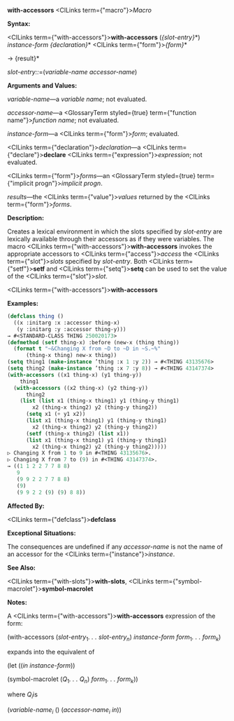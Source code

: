 **with-accessors** <ClLinks  term={"macro"}><i>Macro</i></ClLinks> 



**Syntax:** 



<ClLinks  term={"with-accessors"}><b>with-accessors</b></ClLinks> (*\{slot-entry\}*\*) *instance-form \{declaration\}*\* <ClLinks  term={"form"}><i>\{form\}</i></ClLinks>\* 



→ \{result\}\* 



*slot-entry::*=(*variable-name accessor-name*) 



**Arguments and Values:** 



*variable-name*—a *variable name*; not evaluated. 



*accessor-name*—a <GlossaryTerm styled={true} term={"function name"}><i>function name</i></GlossaryTerm>; not evaluated. 



*instance-form*—a <ClLinks  term={"form"}><i>form</i></ClLinks>; evaluated. 



<ClLinks  term={"declaration"}><i>declaration</i></ClLinks>—a <ClLinks  term={"declare"}><b>declare</b></ClLinks> <ClLinks  term={"expression"}><i>expression</i></ClLinks>; not evaluated. 



<ClLinks  term={"form"}><i>forms</i></ClLinks>—an <GlossaryTerm styled={true} term={"implicit progn"}><i>implicit progn</i></GlossaryTerm>. 



*results*—the <ClLinks  term={"value"}><i>values</i></ClLinks> returned by the <ClLinks  term={"form"}><i>forms</i></ClLinks>. 



**Description:** 



Creates a lexical environment in which the slots specified by *slot-entry* are lexically available through their accessors as if they were variables. The macro <ClLinks  term={"with-accessors"}><b>with-accessors</b></ClLinks> invokes the appropriate accessors to <ClLinks  term={"access"}><i>access</i></ClLinks> the <ClLinks  term={"slot"}><i>slots</i></ClLinks> specified by *slot-entry*. Both <ClLinks  term={"setf"}><b>setf</b></ClLinks> and <ClLinks  term={"setq"}><b>setq</b></ClLinks> can be used to set the value of the <ClLinks  term={"slot"}><i>slot</i></ClLinks>. 







 



 



<ClLinks  term={"with-accessors"}><b>with-accessors</b></ClLinks> 



**Examples:**
```lisp
(defclass thing () 
  ((x :initarg :x :accessor thing-x) 
   (y :initarg :y :accessor thing-y))) 
→ #<STANDARD-CLASS THING 250020173> 
(defmethod (setf thing-x) :before (new-x (thing thing)) 
  (format t "~&Changing X from ~D to ~D in ~S.~%" 
	  (thing-x thing) new-x thing)) 
(setq thing1 (make-instance ’thing :x 1 :y 2)) → #<THING 43135676> 
(setq thing2 (make-instance ’thing :x 7 :y 8)) → #<THING 43147374> 
(with-accessors ((x1 thing-x) (y1 thing-y)) 
    thing1 
  (with-accessors ((x2 thing-x) (y2 thing-y)) 
      thing2 
    (list (list x1 (thing-x thing1) y1 (thing-y thing1) 
		x2 (thing-x thing2) y2 (thing-y thing2)) 
	  (setq x1 (+ y1 x2)) 
	  (list x1 (thing-x thing1) y1 (thing-y thing1) 
		x2 (thing-x thing2) y2 (thing-y thing2)) 
	  (setf (thing-x thing2) (list x1)) 
	  (list x1 (thing-x thing1) y1 (thing-y thing1) 
		x2 (thing-x thing2) y2 (thing-y thing2))))) 
▷ Changing X from 1 to 9 in #<THING 43135676>. 
▷ Changing X from 7 to (9) in #<THING 43147374>. 
→ ((1 1 2 2 7 7 8 8) 
   9 
   (9 9 2 2 7 7 8 8) 
   (9) 
   (9 9 2 2 (9) (9) 8 8)) 
```
**Affected By:** 



<ClLinks  term={"defclass"}><b>defclass</b></ClLinks> 



**Exceptional Situations:** 



The consequences are undefined if any *accessor-name* is not the name of an accessor for the <ClLinks  term={"instance"}><i>instance</i></ClLinks>. 



**See Also:** 



<ClLinks  term={"with-slots"}><b>with-slots</b></ClLinks>, <ClLinks  term={"symbol-macrolet"}><b>symbol-macrolet</b></ClLinks> 



**Notes:** 



A <ClLinks  term={"with-accessors"}><b>with-accessors</b></ClLinks> expression of the form: 



(with-accessors (<i>slot-entry</i><sub>1</sub><i>. . . slot-entry<sub>n</sub></i>) <i>instance-form form</i><sub>1</sub><i>. . . form<sub>k</sub></i>) 







 



 



expands into the equivalent of 



(let ((*in instance-form*)) 



(symbol-macrolet (<i>Q</i><sub>1</sub><i>. . . Q<sub>n</sub></i>) <i>form</i><sub>1</sub><i>. . . form<sub>k</sub></i>)) 



where <i>Q<sub>i</sub></i>is 



(<i>variable-name<sub>i</sub></i> () (<i>accessor-name<sub>i</sub> in</i>)) 



